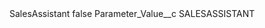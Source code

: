 <?xml version="1.0" encoding="UTF-8"?>
<CustomMetadata xmlns="http://soap.sforce.com/2006/04/metadata" xmlns:xsi="http://www.w3.org/2001/XMLSchema-instance" xmlns:xsd="http://www.w3.org/2001/XMLSchema">
    <label>SalesAssistant</label>
    <protected>false</protected>
    <values>
        <field>Parameter_Value__c</field>
        <value xsi:type="xsd:string">SALESASSISTANT</value>
    </values>
</CustomMetadata>
